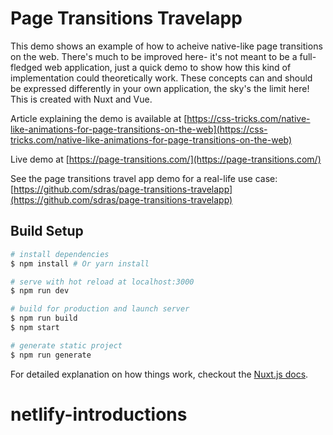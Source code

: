 # Page Transitions Travelapp

This demo shows an example of how to acheive native-like page transitions on the web. There's much to be improved here- it's not meant to be a full-fledged web application, just a quick demo to show how this kind of implementation could theoretically work. These concepts can and should be expressed differently in your own application, the sky's the limit here! This is created with Nuxt and Vue.

Article explaining the demo is available at
[https://css-tricks.com/native-like-animations-for-page-transitions-on-the-web](https://css-tricks.com/native-like-animations-for-page-transitions-on-the-web)

Live demo at
[https://page-transitions.com/](https://page-transitions.com/)

See the page transitions travel app demo for a real-life use case: [https://github.com/sdras/page-transitions-travelapp](https://github.com/sdras/page-transitions-travelapp)

## Build Setup

```bash
# install dependencies
$ npm install # Or yarn install

# serve with hot reload at localhost:3000
$ npm run dev

# build for production and launch server
$ npm run build
$ npm start

# generate static project
$ npm run generate
```

For detailed explanation on how things work, checkout the [Nuxt.js docs](https://github.com/nuxt/nuxt.js).
# netlify-introductions

